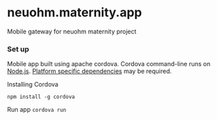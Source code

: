 # neuohm.maternity.app

Mobile gateway for neuohm maternity project

### Set up

Mobile app built using apache cordova. Cordova command-line runs on [Node.js](https://nodejs.org/en/). [Platform specific dependencies](https://cordova.apache.org/docs/en/latest/index.html#develop-for-platforms) may be required.

Installing Cordova

```npm install -g cordova```


Run app
```cordova run```